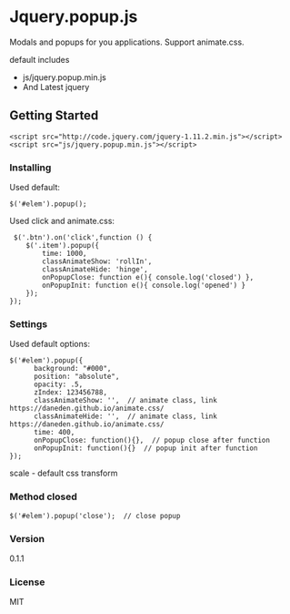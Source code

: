 # Jquery.popup.js 

Modals and popups for you applications. Support animate.css.

default includes
* js/jquery.popup.min.js
* And Latest jquery


## Getting Started

```
<script src="http://code.jquery.com/jquery-1.11.2.min.js"></script>
<script src="js/jquery.popup.min.js"></script>
```

### Installing

Used default:
```
$('#elem').popup();
```

Used click and animate.css:
```
 $('.btn').on('click',function () {
    $('.item').popup({
        time: 1000,
        classAnimateShow: 'rollIn',
        classAnimateHide: 'hinge',
        onPopupClose: function e(){ console.log('closed') },
        onPopupInit: function e(){ console.log('opened') }
    });
});
```


### Settings

Used default options:
```
$('#elem').popup({
      background: "#000",
      position: "absolute",
      opacity: .5,
      zIndex: 123456788,
      classAnimateShow: '',  // animate class, link https://daneden.github.io/animate.css/
      classAnimateHide: '',  // animate class, link https://daneden.github.io/animate.css/
      time: 400,
      onPopupClose: function(){},  // popup close after function
      onPopupInit: function(){}  // popup init after function
});
```

scale - default css transform

### Method closed

```
$('#elem').popup('close');  // close popup
```

### Version

0.1.1

### License

MIT


